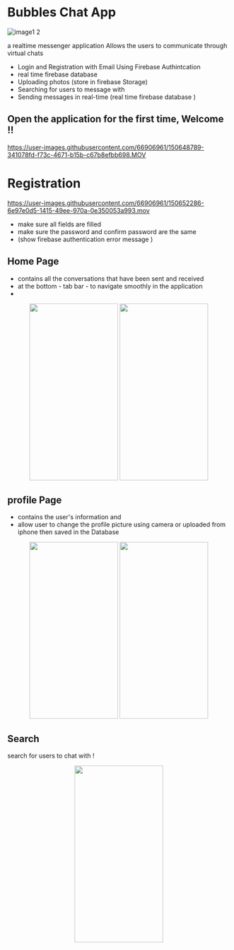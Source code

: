 
# **Bubbles Chat App** 



![image1 2](https://user-images.githubusercontent.com/66906961/150651966-6b096ab6-69d4-4ecd-91cc-978bbb89645a.jpeg)





a realtime messenger application Allows the users to communicate through virtual chats


- Login and Registration with Email Using Firebase Authintcation 
- real time firebase database 
-  Uploading photos (store in firebase Storage)
- Searching for users to message with 
- Sending messages in real-time (real time firebase database )





## Open the application for the first time,  Welcome !!

https://user-images.githubusercontent.com/66906961/150648789-341078fd-f73c-4671-b15b-c67b8efbb698.MOV





# Registration

https://user-images.githubusercontent.com/66906961/150652286-6e97e0d5-1415-49ee-970a-0e350053a993.mov


- make sure all fields are filled 
- make sure the password and confirm password are the same 
- (show firebase authentication error message ) 




## Home Page 

- contains all the conversations that have been sent and received
- at the bottom - tab bar - to navigate smoothly in the application
- 
<p align="center">

<img src="https://user-images.githubusercontent.com/66906961/150653959-a70cead0-b102-4dda-920d-7b2b5434d21e.PNG" width="200" height="400">
  <img src="https://user-images.githubusercontent.com/66906961/150654116-ca32a9c6-fda9-4a4f-a34f-8f53dbd7a7e8.PNG" width="200" height="400">
</p>



## profile Page 

- contains the user's information and 
-  allow user to change the profile picture using camera or uploaded from iphone then saved in the Database
<p align="center">
<img src="https://user-images.githubusercontent.com/66906961/150654340-dc1366b7-039d-4600-bf55-c182e4dd9664.PNG" width="200" height="400">
  <img src="https://user-images.githubusercontent.com/66906961/150654344-4def47f2-1168-49bc-93ba-db648d390552.PNG" width="200" height="400">
</p>


## Search 

search for users to chat with ! 
<p align="center">
<img src="https://user-images.githubusercontent.com/66906961/150654417-d0c92b71-c29b-41ea-b625-8442bd6671dc.PNG" width="200" height="400">

</p>





